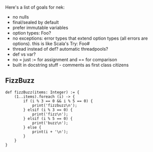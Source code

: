 Here's a list of goals for nek:

* no nulls
* final/sealed by default
* prefer immutable variables
* option types: Foo?
* no exceptions: error types that extend option types (all errors are options). this is like Scala's Try: Foo#
* thread instead of def? automatic threadpools?
* def vs var?
* no = just := for assignment and == for comparison
* built in docstring stuff - comments as first class citizens

FizzBuzz
------------
    def fizzBuzz(items: Integer) := {
        (1..items).foreach (i) -> {
            if (i % 3 == 0 && i % 5 == 0) {
                print('fizzbuzz\n');
            } elsif (i % 3 == 0) {
                print('fizz\n');        
            } elsif (i % 5 == 0) {
                print('buzz\n');
            } else {
                print(i + '\n');
            }          
        }
    }
